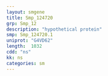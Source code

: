 ```yaml
---
layout: smgene
title: Smp_124720
grp: Smp_12
description: "hypothetical protein"
smp: Smp_124720.1
uniprot: "G4VD62"
length:  1032
cdd: "ns"
kk: ns
categories: sm
---
```

